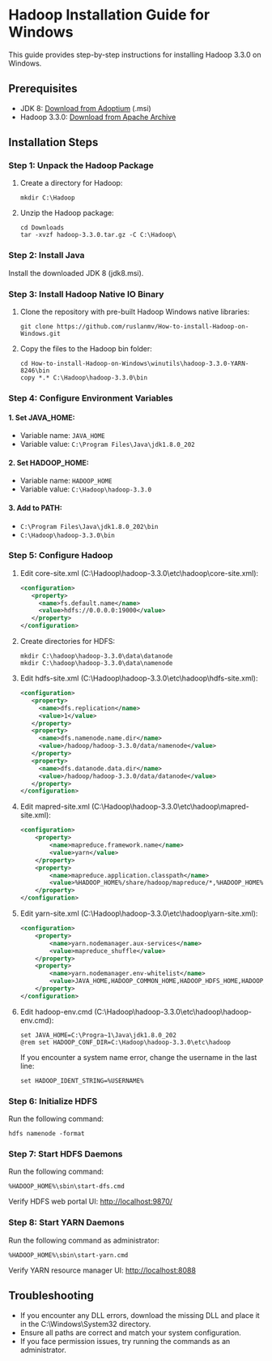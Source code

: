 # Hadoop Installation Guide for Windows

This guide provides step-by-step instructions for installing Hadoop 3.3.0 on Windows.

## Prerequisites

- JDK 8: [Download from Adoptium](https://adoptium.net/temurin/releases/?os=windows&arch=x64&package=jdk&version=8) (.msi)
- Hadoop 3.3.0: [Download from Apache Archive](https://archive.apache.org/dist/hadoop/common/hadoop-3.3.0/hadoop-3.3.0.tar.gz)

## Installation Steps

### Step 1: Unpack the Hadoop Package

1. Create a directory for Hadoop:
   ```
   mkdir C:\Hadoop
   ```

2. Unzip the Hadoop package:
   ```
   cd Downloads
   tar -xvzf hadoop-3.3.0.tar.gz -C C:\Hadoop\
   ```

### Step 2: Install Java

Install the downloaded JDK 8 (jdk8.msi).

### Step 3: Install Hadoop Native IO Binary

1. Clone the repository with pre-built Hadoop Windows native libraries:
   ```
   git clone https://github.com/ruslanmv/How-to-install-Hadoop-on-Windows.git
   ```

2. Copy the files to the Hadoop bin folder:
   ```
   cd How-to-install-Hadoop-on-Windows\winutils\hadoop-3.3.0-YARN-8246\bin
   copy *.* C:\Hadoop\hadoop-3.3.0\bin
   ```

### Step 4: Configure Environment Variables

#### 1. Set JAVA_HOME:
   - Variable name: `JAVA_HOME`
   - Variable value: `C:\Program Files\Java\jdk1.8.0_202`

#### 2. Set HADOOP_HOME:
   - Variable name: `HADOOP_HOME`
   - Variable value: `C:\Hadoop\hadoop-3.3.0`

#### 3. Add to PATH:
   - `C:\Program Files\Java\jdk1.8.0_202\bin`
   - `C:\Hadoop\hadoop-3.3.0\bin`

### Step 5: Configure Hadoop

1. Edit core-site.xml (C:\Hadoop\hadoop-3.3.0\etc\hadoop\core-site.xml):
   ```xml
   <configuration>
      <property>
        <name>fs.default.name</name>
        <value>hdfs://0.0.0.0:19000</value>
      </property>
   </configuration>
   ```

2. Create directories for HDFS:
   ```
   mkdir C:\hadoop\hadoop-3.3.0\data\datanode
   mkdir C:\hadoop\hadoop-3.3.0\data\namenode
   ```

3. Edit hdfs-site.xml (C:\Hadoop\hadoop-3.3.0\etc\hadoop\hdfs-site.xml):
   ```xml
   <configuration>
      <property>
        <name>dfs.replication</name>
        <value>1</value>
      </property>
      <property>
        <name>dfs.namenode.name.dir</name>
        <value>/hadoop/hadoop-3.3.0/data/namenode</value>
      </property>
      <property>
        <name>dfs.datanode.data.dir</name>
        <value>/hadoop/hadoop-3.3.0/data/datanode</value>
      </property>
   </configuration>
   ```

4. Edit mapred-site.xml (C:\Hadoop\hadoop-3.3.0\etc\hadoop\mapred-site.xml):
   ```xml
   <configuration>
       <property>
           <name>mapreduce.framework.name</name>
           <value>yarn</value>
       </property>
       <property> 
           <name>mapreduce.application.classpath</name>
           <value>%HADOOP_HOME%/share/hadoop/mapreduce/*,%HADOOP_HOME%/share/hadoop/mapreduce/lib/*,%HADOOP_HOME%/share/hadoop/common/*,%HADOOP_HOME%/share/hadoop/common/lib/*,%HADOOP_HOME%/share/hadoop/yarn/*,%HADOOP_HOME%/share/hadoop/yarn/lib/*,%HADOOP_HOME%/share/hadoop/hdfs/*,%HADOOP_HOME%/share/hadoop/hdfs/lib/*</value>
       </property>
   </configuration>
   ```

5. Edit yarn-site.xml (C:\Hadoop\hadoop-3.3.0\etc\hadoop\yarn-site.xml):
   ```xml
   <configuration>
       <property>
           <name>yarn.nodemanager.aux-services</name>
           <value>mapreduce_shuffle</value>
       </property>
       <property>
           <name>yarn.nodemanager.env-whitelist</name>
           <value>JAVA_HOME,HADOOP_COMMON_HOME,HADOOP_HDFS_HOME,HADOOP_CONF_DIR,CLASSPATH_PREPEND_DISTCACHE,HADOOP_YARN_HOME,HADOOP_MAPRED_HOME</value>
       </property>
   </configuration>
   ```

6. Edit hadoop-env.cmd (C:\Hadoop\hadoop-3.3.0\etc\hadoop\hadoop-env.cmd):
   ```
   set JAVA_HOME=C:\Progra~1\Java\jdk1.8.0_202
   @rem set HADOOP_CONF_DIR=C:\Hadoop\hadoop-3.3.0\etc\hadoop
   ```

   If you encounter a system name error, change the username in the last line:
   ```
   set HADOOP_IDENT_STRING=%USERNAME%
   ```

### Step 6: Initialize HDFS

Run the following command:
```
hdfs namenode -format
```

### Step 7: Start HDFS Daemons

Run the following command:
```
%HADOOP_HOME%\sbin\start-dfs.cmd
```

Verify HDFS web portal UI: [http://localhost:9870/](http://localhost:9870/)

### Step 8: Start YARN Daemons

Run the following command as administrator:
```
%HADOOP_HOME%\sbin\start-yarn.cmd
```

Verify YARN resource manager UI: [http://localhost:8088](http://localhost:8088)

## Troubleshooting

- If you encounter any DLL errors, download the missing DLL and place it in the C:\Windows\System32 directory.
- Ensure all paths are correct and match your system configuration.
- If you face permission issues, try running the commands as an administrator.
